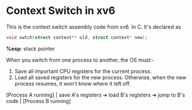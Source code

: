 # Context Switch in xv6

This is the context switch assembly code from xv6. In C. It's declared as
```c
void swtch(struct context** old, struct context* new);
```

**%esp**: stack pointer


When you switch from one process to another, the OS must:-
1. Save all important CPU registers for the current process.
2. Load all saved registers for the new process.
Otherwise, when the new process resumes, it won't know where it left off.



[Process A running]
    |
save A's registers ➔ load B's registers ➔ jump to B's code
    |
[Process B running]
